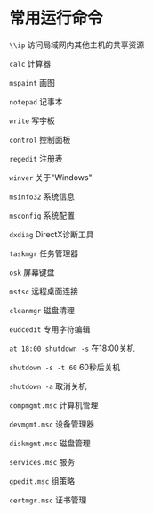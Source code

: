 # 常用运行命令

`\\ip` 访问局域网内其他主机的共享资源

`calc` 计算器

`mspaint` 画图

`notepad` 记事本

`write` 写字板

`control` 控制面板

`regedit` 注册表

`winver` 关于"Windows"

`msinfo32` 系统信息

`msconfig` 系统配置

`dxdiag` DirectX诊断工具

`taskmgr` 任务管理器

`osk` 屏幕键盘

`mstsc` 远程桌面连接

`cleanmgr` 磁盘清理 

`eudcedit` 专用字符编辑

`at 18:00 shutdown -s` 在18:00关机

`shutdown -s -t 60` 60秒后关机

`shutdown -a` 取消关机

`compmgmt.msc` 计算机管理

`devmgmt.msc` 设备管理器

`diskmgmt.msc` 磁盘管理

`services.msc` 服务

`gpedit.msc` 组策略

`certmgr.msc` 证书管理
